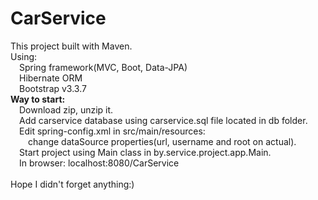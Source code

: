 # CarService
This project built with Maven.</br>
Using:</br>
&emsp;Spring framework(MVC, Boot, Data-JPA)</br> 
&emsp;Hibernate ORM</br> 
&emsp;Bootstrap v3.3.7</br>
<b>Way to start:</b></br>
&emsp;Download zip, unzip it.</br>
&emsp;Add carservice database using carservice.sql file located in db folder.</br>
&emsp;Edit spring-config.xml in src/main/resources:</br>
&emsp;&emsp;change dataSource properties(url, username and root on actual).</br>
&emsp;Start project using Main class in by.service.project.app.Main.</br>
&emsp;In browser: localhost:8080/CarService</br>
</br>
Hope I didn't forget anything:)
